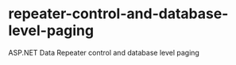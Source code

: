 # repeater-control-and-database-level-paging
ASP.NET Data Repeater control and database level paging

